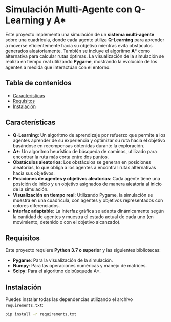 # Simulación Multi-Agente con Q-Learning y A*

Este proyecto implementa una simulación de un **sistema multi-agente** sobre una cuadrícula, donde cada agente utiliza **Q-Learning** para aprender a moverse eficientemente hacia su objetivo mientras evita obstáculos generados aleatoriamente. También se incluye el algoritmo **A*** como alternativa para calcular rutas óptimas. La visualización de la simulación se realiza en tiempo real utilizando **Pygame**, mostrando la evolución de los agentes a medida que interactúan con el entorno.

## Tabla de contenidos

- [Características](#características)
- [Requisitos](#requisitos)
- [Instalación](#instalación)

## Características

- **Q-Learning**: Un algoritmo de aprendizaje por refuerzo que permite a los agentes aprender de su experiencia y optimizar su ruta hacia el objetivo basándose en recompensas obtenidas durante la exploración.
- **A\***: Un algoritmo heurístico de búsqueda de caminos, utilizado para encontrar la ruta más corta entre dos puntos.
- **Obstáculos aleatorios**: Los obstáculos se generan en posiciones aleatorias, lo que obliga a los agentes a encontrar rutas alternativas hacia sus objetivos.
- **Posiciones de agentes y objetivos aleatorias**: Cada agente tiene una posición de inicio y un objetivo asignados de manera aleatoria al inicio de la simulación.
- **Visualización en tiempo real**: Utilizando Pygame, la simulación se muestra en una cuadrícula, con agentes y objetivos representados con colores diferenciados.
- **Interfaz adaptable**: La interfaz gráfica se adapta dinámicamente según la cantidad de agentes y muestra el estado actual de cada uno (en movimiento, detenido o con el objetivo alcanzado).

## Requisitos

Este proyecto requiere **Python 3.7 o superior** y las siguientes bibliotecas:

- **Pygame**: Para la visualización de la simulación.
- **Numpy**: Para las operaciones numéricas y manejo de matrices.
- **Scipy**: Para el algoritmo de búsqueda A*.

  

## Instalación
Puedes instalar todas las dependencias utilizando el archivo `requirements.txt`:

```bash
pip install -r requirements.txt
